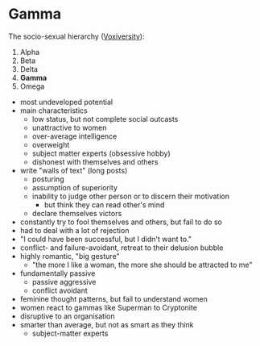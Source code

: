 # Gamma

The socio-sexual hierarchy ([Voxiversity](https://www.youtube.com/watch?v=vhTFkUpB8zc)):

1. Alpha
2. Beta
3. Delta
4. **Gamma**
5. Omega

- most undeveloped potential
- main characteristics
    - low status, but not complete social outcasts
    - unattractive to women
    - over-average intelligence
    - overweight
    - subject matter experts (obsessive hobby)
    - dishonest with themselves and others
- write "walls of text" (long posts)
    - posturing
    - assumption of superiority
    - inability to judge other person or to discern their motivation
        - but think they can read other's mind
    - declare themselves victors
- constantly try to fool themselves and others, but fail to do so
- had to deal with a lot of rejection
- "I could have been successful, but I didn't want to."
- conflict- and failure-avoidant, retreat to their delusion bubble
- highly romantic, "big gesture"
    - "the more I like a woman, the more she should be attracted to me"
- fundamentally passive
    - passive aggressive
    - conflict avoidant
- feminine thought patterns, but fail to understand women
- women react to gammas like Superman to Cryptonite
- disruptive to an organisation
- smarter than average, but not as smart as they think
    - subject-matter experts
